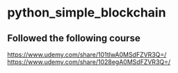 # python_simple_blockchain
## Followed the following course  

https://www.udemy.com/share/101tIwA0MSdFZVR3Q=/  
https://www.udemy.com/share/1028egA0MSdFZVR3Q=/  

